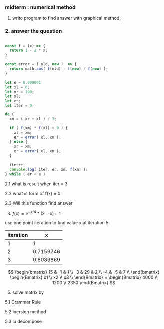 ### midterm : numerical method

1. write program to find answer with graphical method;
### 2. answer the question 

``` js

const f = (x) => {
  return 1 - 2 * x;
}

const error = ( old, new )  => {
  return math.abs( f(old) - f(new) / f(new) );
}

let e = 0.000001
let xl = 0;
let xr = 100;
let xl;
let er;
let iter = 0;

do {
  xm = ( xr + xl ) / 3;

  if ( f(xm) * f(xl) > 0 ) {
    xl = xm;
    er = error( xl, xm );
  } else {
    xr = xm;
    er = error( xl, xm );
  }

  iter++;
  console.log( iter, er, xm, f(xm) );
} while ( er < e )

```
 2.1 what is result when iter = 3

2.2 what is form of f(x) = 0

2.3 Will this function find answer

3.  $f(x) = e^{-x/4} * (2 - x) - 1$

use one point iteration to find value x at iteration 5

|  iteration | x  |
|---|---|
| 1  |  1 |
| 2  |  0.7159746 |
| 3  |  0.8039869 |

$$
\begin{bmatrix}
  15  & -1 & 1 \\
  -3  & 29 & 2 \\
  -4  & -5 & 7 \\
\end{bmatrix}
\begin{Bmatrix}
  x1 \\
  x2 \\
  x3 \\
\end{Bmatrix} =
\begin{Bmatrix}
  4000 \\
  1200 \\
  2350
\end{Bmatrix}
$$

5. solve matrix by
  
5.1 Crammer Rule

5.2 inersion method

5.3 lu decompose 